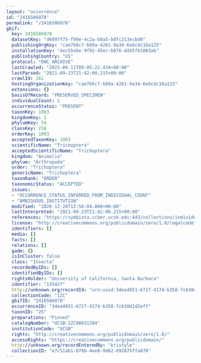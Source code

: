 ```yaml
---
layout: "occurrence"
id: "2416586078"
permalink: "/2416586078"
gbif:
  key: 2416586078
  datasetKey: "d6097f75-f99e-4c2a-b8a5-b0fc213ecbd0"
  publishingOrgKey: "cae7b6c7-669a-4261-9a34-6e8cdc16a125"
  installationKey: "4ec55ebe-9f92-45ec-b076-dd45f61003ab"
  publishingCountry: "US"
  protocol: "DWC_ARCHIVE"
  lastCrawled: "2021-09-11T09:05:22.434+00:00"
  lastParsed: "2021-09-23T21:42:00.215+00:00"
  crawlId: 161
  hostingOrganizationKey: "cae7b6c7-669a-4261-9a34-6e8cdc16a125"
  extensions: {}
  basisOfRecord: "PRESERVED_SPECIMEN"
  individualCount: 1
  occurrenceStatus: "PRESENT"
  taxonKey: 1003
  kingdomKey: 1
  phylumKey: 54
  classKey: 216
  orderKey: 1003
  acceptedTaxonKey: 1003
  scientificName: "Trichoptera"
  acceptedScientificName: "Trichoptera"
  kingdom: "Animalia"
  phylum: "Arthropoda"
  order: "Trichoptera"
  genericName: "Trichoptera"
  taxonRank: "ORDER"
  taxonomicStatus: "ACCEPTED"
  issues:
  - "OCCURRENCE_STATUS_INFERRED_FROM_INDIVIDUAL_COUNT"
  - "AMBIGUOUS_INSTITUTION"
  modified: "2020-12-28T12:56:04.000+00:00"
  lastInterpreted: "2021-09-23T21:42:00.215+00:00"
  references: "https://symbiota.ccber.ucsb.edu:443/collections/individual/index.php?occid=135427"
  license: "http://creativecommons.org/publicdomain/zero/1.0/legalcode"
  identifiers: []
  media: []
  facts: []
  relations: []
  gadm: {}
  isInCluster: false
  class: "Insecta"
  recordedByIDs: []
  identifiedByIDs: []
  rightsHolder: "University of California, Santa Barbara"
  identifier: "135427"
  http://unknown.org/recordId: "urn:uuid:3dea4851-6727-4174-b358-7c630d2d2eff"
  collectionCode: "IZC"
  gbifID: "2416586078"
  occurrenceID: "3dea4851-6727-4174-b358-7c630d2d2eff"
  taxonID: "25"
  preparations: "Pinned"
  catalogNumber: "UCSB-IZC00031384"
  institutionCode: "UCSB"
  rights: "http://creativecommons.org/publicdomain/zero/1.0/"
  accessRights: "https://creativecommons.org/publicdomain/"
  http://unknown.org/recordEnteredBy: "kristyle"
  collectionID: "e7c51ab1-870b-4ee8-9d62-092875ffa870"
---
```

